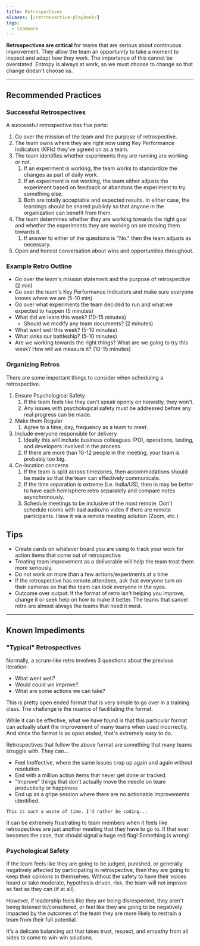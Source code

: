 ```yaml
---
title: Retrospectives
aliases: [/retrospective-playbook/]
tags:
  - teamwork
---
```


**Retrospectives are critical** for teams that are serious about continuous
improvement. They allow the team an opportunity to take a moment to inspect and
adapt how they work. The importance of this cannot be overstated. Entropy is
always at work, so we must choose to change so that change doesn't choose us.

---

## Recommended Practices

### Successful Retrospectives

A successful retrospective has five parts:

1. Go over the mission of the team and the purpose of retrospective.
2. The team owns where they are right now using Key Performance Indicators
   (KPIs) they've agreed on as a team.
3. The team identifies whether experiments they are running are working or not.
   1. If an experiment is working, the team works to standardize the changes as
      part of daily work.
   2. If an experiment is not working, the team either adjusts the experiment
      based on feedback or abandons the experiment to try something else.
   3. Both are totally acceptable and expected results. In either case, the
      learnings should be shared publicly so that anyone in the organization can
      benefit from them.
4. The team determines whether they are working towards the right goal and
   whether the experiments they are working on are moving them towards it.
   1. If answer to either of the questions is "No." then the team adjusts as necessary.
5. Open and honest conversation about wins and opportunities throughout.

### Example Retro Outline

- Go over the team's mission statement and the purpose of retrospective (2 min)
- Go over the team's Key Performance Indicators and make sure everyone knows
  where we are (5-10 min)
- Go over what experiments the team decided to run and what we expected to
  happen (5 minutes)
- What did we learn this week? (10-15 minutes)
  - Should we modify any team documents? (2 minutes)
- What went well this week? (5-10 minutes)
- What sinks our battleship? (5-10 minutes)
- Are we working towards the right things? What are we going to try this week?
  How will we measure it? (10-15 minutes)

### Organizing Retros

There are some important things to consider when scheduling a retrospective.

1. Ensure Psychological Safety
   1. If the team feels like they can't speak openly on honestly, they won't.
   2. Any issues with psychological safety must be addressed before any real
      progress can be made.
2. Make them Regular
   1. Agree to a time, day, frequency as a team to meet.
3. Include everyone responsible for delivery
   1. Ideally this will include business colleagues (PO), operations, testing,
      and developers involved in the process.
   2. If there are more than 10-12 people in the meeting, your team is
      probably too big.
4. Co-location concerns
   1. If the team is split across timezones, then accommodations
      should be made so that the team can effectively communicate.
   2. If the time separation is extreme (i.e. India/US), then in may be better
      to have each hemisphere retro separately and compare notes
      asynchronously.
   3. Schedule meetings to be inclusive of the most remote. Don't schedule rooms
      with bad audio/no video if there are remote participants. Have it via a
      remote meeting solution (Zoom, etc.)

## Tips

- Create cards on whatever board you are using to track your work for action
  items that come out of retrospective
- Treating team improvement as a deliverable will help the team treat them
  more seriously.
- Do not work on more than a few actions/experiments at a time
- If the retrospective has remote attendees, ask that everyone turn on their
  cameras so that the team can look everyone in the eyes.
- Outcome over output: If the format of retro isn't helping you improve, change
  it or seek help on how to make it better. The teams that cancel retro are
  almost always the teams that need it most.

---

## Known Impediments

### "Typical" Retrospectives

Normally, a scrum-like retro involves 3 questions about the previous iteration:

- What went well?
- Would could we improve?
- What are some actions we can take?

This is pretty open ended format that is very simple to go over in a training
class. The challenge is the nuance of facilitating the format.

While it can be effective, what we have found is that this particular format can
actually stunt the improvement of many teams when used incorrectly. And since
the format is so open ended, that's extremely easy to do.

Retrospectives that follow the above format are something that many teams
struggle with. They can...

- Feel Ineffective, where the same issues crop up again and again without resolution.
- End with a million action items that never get done or tracked.
- "Improve" things that don't actually move the needle on team productivity or happiness
- End up as a gripe session where there are no actionable improvements identified.

`This is such a waste of time. I'd rather be coding...`

It can be extremely frustrating to team members when it feels like
retrospectives are just another meeting that they have to go to. If that ever
becomes the case, that should signal a huge red flag! Something is wrong!

### Psychological Safety

If the team feels like they are going to be judged, punished, or generally
negatively affected by participating in retrospective, then they are going to
keep their opinions to themselves. Without the safety to have their voices heard
or take moderate, hypothesis driven, risk, the team will not improve as fast as
they can (if at all).

However, if leadership feels like they are being disrespected, they aren't being
listened to/considered, or feel like they are going to be negatively impacted by
the outcomes of the team they are more likely to restrain a team from their full
potential.

It's a delicate balancing act that takes trust, respect, and empathy from all
sides to come to win-win solutions.
